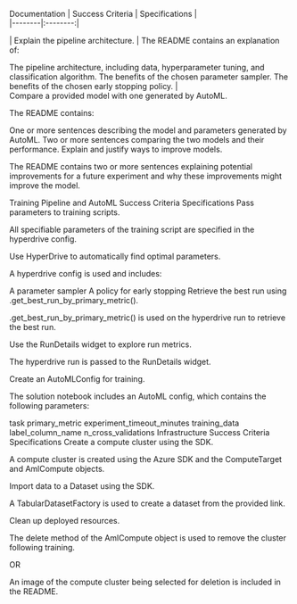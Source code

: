 Documentation
| Success Criteria |	Specifications  |  
|--------|:--------:|
	
| Explain the pipeline architecture. | The README contains an explanation of:

The pipeline architecture, including data, hyperparameter tuning, and classification algorithm.
The benefits of the chosen parameter sampler.
The benefits of the chosen early stopping policy. |   
Compare a provided model with one generated by AutoML. 

The README contains:

One or more sentences describing the model and parameters generated by AutoML.
Two or more sentences comparing the two models and their performance.
Explain and justify ways to improve models.

The README contains two or more sentences explaining potential improvements for a future experiment and why these improvements might improve the model.

Training Pipeline and AutoML
Success Criteria	Specifications
Pass parameters to training scripts.

All specifiable parameters of the training script are specified in the hyperdrive config.

Use HyperDrive to automatically find optimal parameters.

A hyperdrive config is used and includes:

A parameter sampler
A policy for early stopping
Retrieve the best run using .get_best_run_by_primary_metric().

.get_best_run_by_primary_metric() is used on the hyperdrive run to retrieve the best run.

Use the RunDetails widget to explore run metrics.

The hyperdrive run is passed to the RunDetails widget.

Create an AutoMLConfig for training.

The solution notebook includes an AutoML config, which contains the following parameters:

task
primary_metric
experiment_timeout_minutes
training_data
label_column_name
n_cross_validations
Infrastructure
Success Criteria	Specifications
Create a compute cluster using the SDK.

A compute cluster is created using the Azure SDK and the ComputeTarget and AmlCompute objects.

Import data to a Dataset using the SDK.

A TabularDatasetFactory is used to create a dataset from the provided link.

Clean up deployed resources.

The delete method of the AmlCompute object is used to remove the cluster following training.

OR

An image of the compute cluster being selected for deletion is included in the README.

